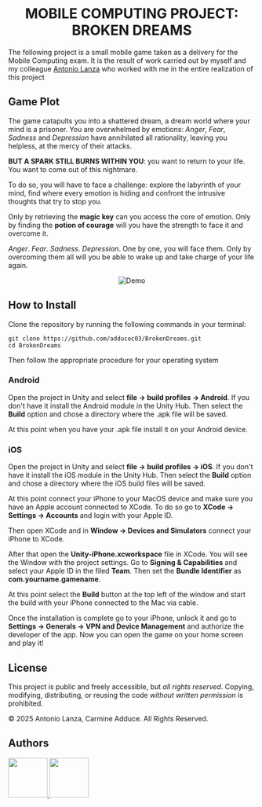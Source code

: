 # <div align="center"> MOBILE COMPUTING PROJECT: BROKEN DREAMS </div>
The following project is a small mobile game taken as a delivery for the Mobile Computing exam. It is the result of work carried out by myself and my colleague [Antonio Lanza](https://github.com/AntonioSouls) who worked with me in the entire realization of this project

## Game Plot
The game catapults you into a shattered dream, a dream world where your mind is a prisoner. You are overwhelmed by emotions: *Anger*, *Fear*, *Sadness* and *Depression* have annihilated all rationality, leaving you helpless, at the mercy of their attacks.

**BUT A SPARK STILL BURNS WITHIN YOU**: you want to return to your life. You want to come out of this nightmare.

To do so, you will have to face a challenge: explore the labyrinth of your mind, find where every emotion is hiding and confront the intrusive thoughts that try to stop you.

Only by retrieving the **magic key** can you access the core of emotion. Only by finding the **potion of courage** will you have the strength to face it and overcome it.

*Anger*. *Fear*. *Sadness*. *Depression*. One by one, you will face them. Only by overcoming them all will you be able to wake up and take charge of your life again.

<p align="center">
  <img src="Assets/UI/BrokenDreams_DemoVideo.gif" alt="Demo" />
</p>

## How to Install
Clone the repository by running the following commands in your terminal:
```
git clone https://github.com/adducec03/BrokenDreams.git
cd BrokenDreams
```
Then follow the appropriate procedure for your operating system

### Android

Open the project in Unity and select **file -> build profiles -> Android**. If you don't have it install the Android module in the Unity Hub. Then select the **Build** option and chose a directory where the .apk file will be saved.

At this point when you have your .apk file install it on your Android device.

### iOS
Open the project in Unity and select **file -> build profiles -> iOS**. If you don't have it install the iOS module in the Unity Hub. Then select the **Build** option and chose a directory where the iOS build files will be saved.

At this point connect your iPhone to your MacOS device and make sure you have an Apple account connected to XCode. To do so go to **XCode -> Settings -> Accounts** and login with your Apple ID.

Then open XCode and in **Window -> Devices and Simulators** connect your iPhone to XCode.

After that open the **Unity-iPhone.xcworkspace** file in XCode. You will see the Window with the project settings. Go to **Signing & Capabilities** and select your Apple ID in the filed **Team**. Then set the **Bundle Identifier** as **com.yourname.gamename**.

At this point select the **Build** button at the top left of the window and start the build with your iPhone connected to the Mac via cable.

Once the installation is complete go to your iPhone, unlock it and go to **Settings -> Generals -> VPN and Device Management** and authorize the developer of the app. Now you can open the game on your home screen and play it!

## License

This project is public and freely accessible, but *all rights reserved*.
Copying, modifying, distributing, or reusing the code *without written permission* is prohibited.

© 2025 Antonio Lanza, Carmine Adduce. All Rights Reserved.

## Authors
<a href="https://github.com/AntonioSouls">
  <img src="https://github.com/AntonioSouls.png" width="80">
</a>
<a href="https://github.com/adducec03">
  <img src="https://github.com/adducec03.png" width="80">
</a>

